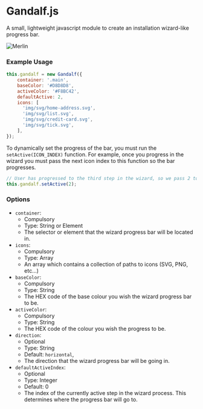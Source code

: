 # Gandalf.js

A small, lightweight javascript module to create an installation wizard-like progress bar.

![Merlin](http://oi67.tinypic.com/2mga1zd.jpg)

### Example Usage
```javascript
this.gandalf = new Gandalf({
    container: '.main',
    baseColor: '#D8D8D8',
    activeColor: '#F8BC42',
    defaultActive: 2,
    icons: [
      'img/svg/home-address.svg',
      'img/svg/list.svg',
      'img/svg/credit-card.svg',
      'img/svg/tick.svg',
    ],
});
```

To dynamically set the progress of the bar, you must run the `setActive(ICON_INDEX)` function. For example, once you progress in the wizard you must pass the next icon index to this function so the bar progresses.
```javascript
// User has progressed to the third step in the wizard, so we pass 2 to the function.
this.gandalf.setActive(2);
```

### Options
* `container`:
    * Compulsory
    * Type: String or Element
    * The selector or element that the wizard progress bar will be located in.
* `icons`:
    * Compulsory
    * Type: Array
    * An array which contains a collection of paths to icons (SVG, PNG, etc...)
* `baseColor`:
    * Compulsory
    * Type: String
    * The HEX code of the base colour you wish the wizard progress bar to be.
* `activeColor`:
    * Compulsory
    * Type: String
    * The HEX code of the colour you wish the progress to be.
* `direction`:
    * Optional
    * Type: String
    * Default: `horizontal`,
    * The direction that the wizard progress bar will be going in.
* `defaultActiveIndex`:
    * Optional
    * Type: Integer
    * Default: 0
    * The index of the currently active step in the wizard process. This determines where the progress bar will go to.

